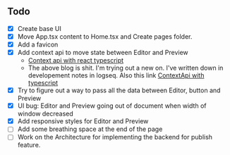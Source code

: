 ## Todo

- [x] Create base UI
- [x] Move App.tsx content to Home.tsx and Create pages folder. 
- [x] Add a favicon
- [x] Add context api to move state between Editor and Preview
	- [Context api with react typescript](https://blog.logrocket.com/how-to-use-react-context-with-typescript/)
	- The above blog is shit. I'm trying out a new on. I've written down in developement notes in logseq. Also this link [ContextApi with typescript](https://dev.to/alexander7161/react-context-api-with-typescript-example-j7a)
- [x] Try to figure out a way to pass all the data between Editor, button and Preview
- [x] UI bug: Editor and Preview going out of document when width of window decreased
- [x] Add responsive styles for Editor and Preview
- [ ] Add some breathing space at the end of the page
- [ ] Work on the Architecture for implementing the backend for publish feature.
